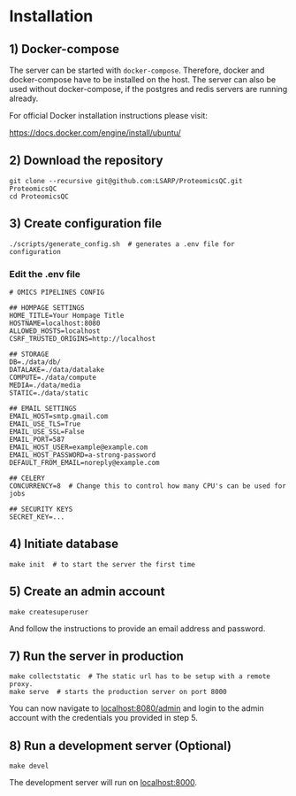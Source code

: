 # Installation
## 1) Docker-compose

The server can be started with `docker-compose`. Therefore,
docker and docker-compose have to be installed on the host.
The server can also be used without docker-compose, 
if the postgres and redis servers are running already. 

For official Docker installation instructions please visit:

https://docs.docker.com/engine/install/ubuntu/


## 2) Download the repository

    git clone --recursive git@github.com:LSARP/ProteomicsQC.git ProteomicsQC
    cd ProteomicsQC

## 3) Create configuration file

    ./scripts/generate_config.sh  # generates a .env file for configuration

### Edit the .env file

```
# OMICS PIPELINES CONFIG

## HOMPAGE SETTINGS
HOME_TITLE=Your Hompage Title
HOSTNAME=localhost:8080
ALLOWED_HOSTS=localhost
CSRF_TRUSTED_ORIGINS=http://localhost

## STORAGE
DB=./data/db/
DATALAKE=./data/datalake
COMPUTE=./data/compute
MEDIA=./data/media
STATIC=./data/static

## EMAIL SETTINGS
EMAIL_HOST=smtp.gmail.com
EMAIL_USE_TLS=True
EMAIL_USE_SSL=False
EMAIL_PORT=587
EMAIL_HOST_USER=example@example.com
EMAIL_HOST_PASSWORD=a-strong-password
DEFAULT_FROM_EMAIL=noreply@example.com

## CELERY
CONCURRENCY=8  # Change this to control how many CPU's can be used for jobs

## SECURITY KEYS
SECRET_KEY=...

```

## 4) Initiate database

    make init  # to start the server the first time

## 5) Create an admin account

    make createsuperuser

And follow the instructions to provide an email address and 
password.


## 7) Run the server in production

    make collectstatic  # The static url has to be setup with a remote proxy.
    make serve  # starts the production server on port 8000

You can now navigate to [localhost:8080/admin](localhost:8080/admin) and login to the
admin account with the credentials you provided in step 5.


## 8) Run a development server (Optional)

    make devel

The development server will run on [localhost:8000](localhost:8000).
